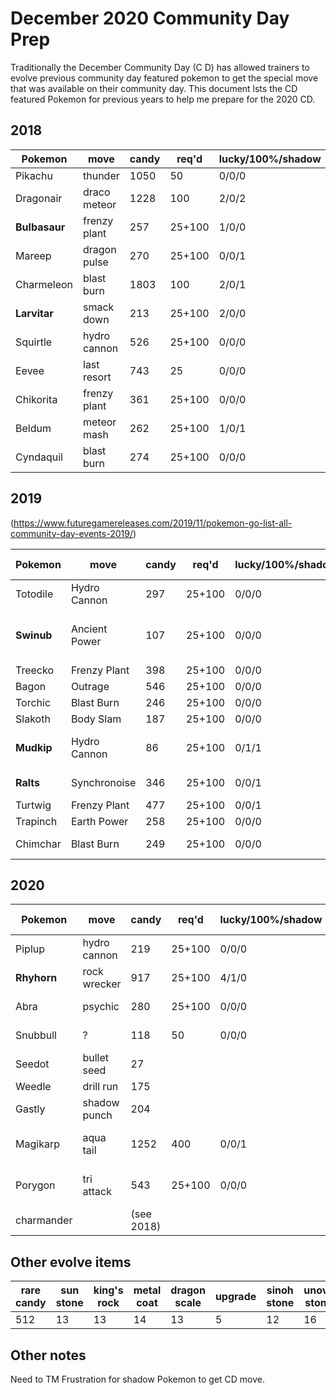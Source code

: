 # December 2020 Community Day Prep

Traditionally the December Community Day (C D) has allowed trainers to evolve previous community day featured pokemon to get the special move that was available on their community day. This document lsts the CD featured Pokemon for previous years to help me prepare for the 2020 CD.

## 2018

|Pokemon|move|candy|req'd|lucky/100%/shadow|other items|notes|
|---|---|---|---|---|---|---|
|Pikachu|thunder|1050|50|0/0/0|
|Dragonair|draco meteor|1228|100|2/0/2|
|__Bulbasaur__|frenzy plant|257|25+100|1/0/0|
|Mareep|dragon pulse|270|25+100|0/0/1|
|Charmeleon|blast burn|1803|100|2/0/1|
|__Larvitar__|smack down|213|25+100|2/0/0|
|Squirtle|hydro cannon|526|25+100|0/0/0|
|Eevee|last resort|743|25|0/0/0|10k walk Umbreon/Espeon|
|Chikorita|frenzy plant|361|25+100|0/0/0|
|Beldum|meteor mash|262|25+100|1/0/1|
|Cyndaquil|blast burn|274|25+100|0/0/0|

## 2019

(<https://www.futuregamereleases.com/2019/11/pokemon-go-list-all-community-day-events-2019/>)

|Pokemon|move|candy|req'd|lucky/100%/shadow|other items|notes|
|---|---|---|---|---|---|---|
|Totodile|Hydro Cannon|297|25+100|0/0/0|
|__Swinub__|Ancient Power|107|25+100|0/0/0|sinnoh stone|have shiny with move|
|Treecko|Frenzy Plant|398|25+100|0/0/0|
|Bagon|Outrage|546|25+100|0/0/0||1 shiny|
|Torchic|Blast Burn|246|25+100|0/0/0||1 shiny
|Slakoth|Body Slam|187|25+100|0/0/0|||
|__Mudkip__|Hydro Cannon|86|25+100|0/1/1||1 shiny, hundo is purified
|__Ralts__|Synchronoise|346|25+100|0/0/1|sinnoh stone|1 purified.
|Turtwig|Frenzy Plant|477|25+100|0/0/1||3 shiny
|Trapinch|Earth Power|258|25+100|0/0/0|
|Chimchar|Blast Burn|249|25+100|0/0/0||2 monferno

## 2020

|Pokemon|move|candy|req'd|lucky/100%/shadow|other items|notes|
|---|---|---|---|---|---|---|
|Piplup|hydro cannon|219|25+100|0/0/0|
|__Rhyhorn__|rock wrecker|917|25+100|4/1/0|sinnoh stone|
|Abra|psychic|280|25+100|0/0/0||several shiny
|Snubbull|?|118|50|0/0/0||no CD move|
|Seedot|bullet seed|27||||(done)
|Weedle|drill run|175||||(done)
|Gastly|shadow punch|204||||(done)
|Magikarp|aqua tail|1252|400|0/0/1||have 6 w/CD move
|Porygon|tri attack|543|25+100|0/0/0|sinnoh st + upgrade|(done)
|charmander||(see 2018)

## Other evolve items

|rare candy|sun stone|king's rock|metal coat|dragon scale|upgrade|sinoh stone|unova stone|
|---|---|---|---|---|---|---|---|
|512|13|13|14|13|5|12|16|

## Other notes

Need to TM Frustration for shadow Pokemon to get CD move.
